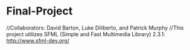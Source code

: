 # Final-Project
//Collaborators: David Barton, Luke Diliberto, and Patrick Murphy
//This project utilizes SFML (Simple and Fast Multimedia Library) 2.3.1: http://www.sfml-dev.org/



